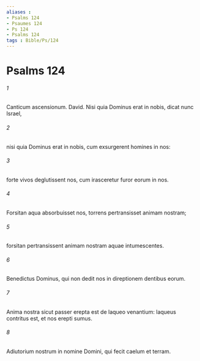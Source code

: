 ```yaml
---
aliases : 
- Psalms 124
- Psaumes 124
- Ps 124
- Psalms 124
tags : Bible/Ps/124
---
```


# Psalms 124

###### 1
Canticum ascensionum. David. Nisi quia Dominus erat in nobis, dicat nunc Israel,
###### 2
nisi quia Dominus erat in nobis, cum exsurgerent homines in nos:
###### 3
forte vivos deglutissent nos, cum irasceretur furor eorum in nos.
###### 4
Forsitan aqua absorbuisset nos, torrens pertransisset animam nostram;
###### 5
forsitan pertransissent animam nostram aquae intumescentes.
###### 6
Benedictus Dominus, qui non dedit nos in direptionem dentibus eorum.
###### 7
Anima nostra sicut passer erepta est de laqueo venantium: laqueus contritus est, et nos erepti sumus.
###### 8
Adiutorium nostrum in nomine Domini, qui fecit caelum et terram.
